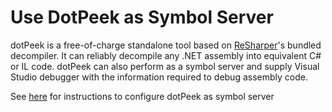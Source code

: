 # Use DotPeek as Symbol Server

dotPeek is a free-of-charge standalone tool based on [ReSharper](https://www.jetbrains.com/resharper)'s bundled decompiler. It can reliably decompile any .NET assembly into equivalent C\# or IL code. dotPeek can also perform as a symbol server and supply Visual Studio debugger with the information required to debug assembly code.

See [here](use-dotpeek-as-symbol-server.md) for instructions to configure dotPeek as symbol server

